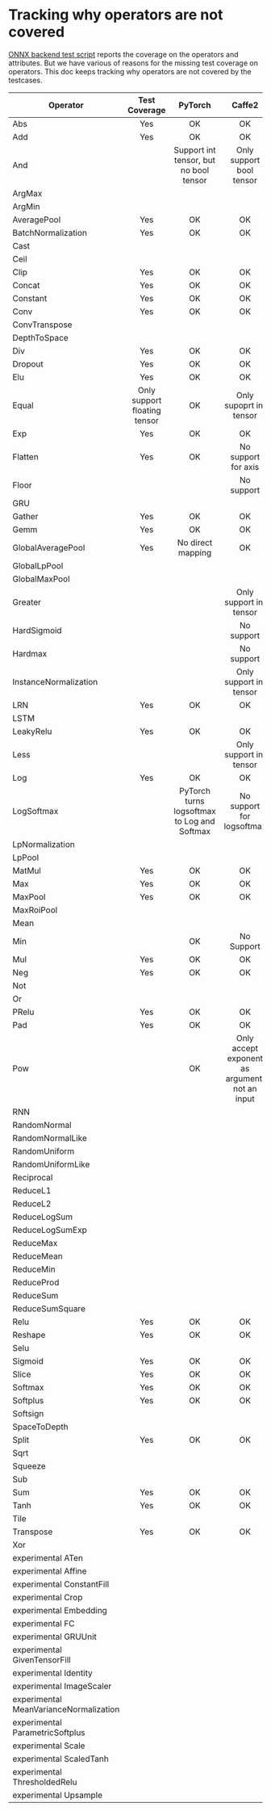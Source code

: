 # Tracking why operators are not covered
[ONNX backend test script](https://github.com/onnx/onnx-caffe2/blob/master/tests/onnx_backend_test.py)
reports the coverage on the operators and attributes. But we have various of reasons for the missing test coverage on operators.
This doc keeps tracking why operators are not covered by the testcases.

| Operator | Test Coverage | PyTorch | Caffe2 |
|---|:--:|:---:|:---:|
|Abs|Yes|OK|OK|
|Add|Yes|OK|OK|
|And||Support int tensor, but no bool tensor|Only support bool tensor|
|ArgMax||||
|ArgMin||||
|AveragePool|Yes|OK|OK|
|BatchNormalization|Yes|OK|OK|
|Cast||||
|Ceil||||
|Clip|Yes|OK|OK|
|Concat|Yes|OK|OK|
|Constant|Yes|OK|OK|
|Conv|Yes|OK|OK|
|ConvTranspose||||
|DepthToSpace||||
|Div|Yes|OK|OK|
|Dropout|Yes|OK|OK|
|Elu|Yes|OK|OK|
|Equal|Only support floating tensor|OK|Only supoprt int tensor|
|Exp|Yes|OK|OK|
|Flatten|Yes|OK|No support for axis|
|Floor|||No support|
|GRU||||
|Gather|Yes|OK|OK|
|Gemm|Yes|OK|OK|
|GlobalAveragePool|Yes|No direct mapping|OK|
|GlobalLpPool||||
|GlobalMaxPool||||
|Greater|||Only support int tensor|
|HardSigmoid|||No support|
|Hardmax|||No support|
|InstanceNormalization|||Only support int tensor|
|LRN|Yes|OK|OK|
|LSTM||||
|LeakyRelu|Yes|OK|OK|
|Less|||Only support int tensor|
|Log|Yes|OK|OK|
|LogSoftmax||PyTorch turns logsoftmax to Log and Softmax|No support for logsoftmax|
|LpNormalization||||
|LpPool||||
|MatMul|Yes|OK|OK|
|Max|Yes|OK|OK|
|MaxPool|Yes|OK|OK|
|MaxRoiPool||||
|Mean||||
|Min||OK|No Support|
|Mul|Yes|OK|OK|
|Neg|Yes|OK|OK|
|Not||||
|Or||||
|PRelu|Yes|OK|OK|
|Pad|Yes|OK|OK|
|Pow||OK|Only accept exponent as argument, not an input|
|RNN||||
|RandomNormal||||
|RandomNormalLike||||
|RandomUniform||||
|RandomUniformLike||||
|Reciprocal||||
|ReduceL1||||
|ReduceL2||||
|ReduceLogSum||||
|ReduceLogSumExp||||
|ReduceMax||||
|ReduceMean||||
|ReduceMin||||
|ReduceProd||||
|ReduceSum||||
|ReduceSumSquare||||
|Relu|Yes|OK|OK|
|Reshape|Yes|OK|OK|
|Selu||||
|Sigmoid|Yes|OK|OK|
|Slice|Yes|OK|OK|
|Softmax|Yes|OK|OK|
|Softplus|Yes|OK|OK|
|Softsign||||
|SpaceToDepth||||
|Split|Yes|OK|OK|
|Sqrt||||
|Squeeze||||
|Sub||||
|Sum|Yes|OK|OK|
|Tanh|Yes|OK|OK|
|Tile||||
|Transpose|Yes|OK|OK|
|Xor||||
|experimental ATen||||
|experimental Affine||||
|experimental ConstantFill||||
|experimental Crop||||
|experimental Embedding||||
|experimental FC||||
|experimental GRUUnit||||
|experimental GivenTensorFill||||
|experimental Identity||||
|experimental ImageScaler||||
|experimental MeanVarianceNormalization||||
|experimental ParametricSoftplus||||
|experimental Scale||||
|experimental ScaledTanh||||
|experimental ThresholdedRelu||||
|experimental Upsample||||

